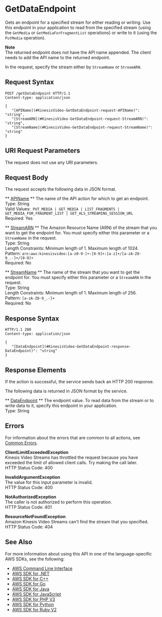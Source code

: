 # GetDataEndpoint<a name="API_GetDataEndpoint"></a>

Gets an endpoint for a specified stream for either reading or writing\. Use this endpoint in your application to read from the specified stream \(using the `GetMedia` or `GetMediaForFragmentList` operations\) or write to it \(using the `PutMedia` operation\)\. 

**Note**  
The returned endpoint does not have the API name appended\. The client needs to add the API name to the returned endpoint\.

In the request, specify the stream either by `StreamName` or `StreamARN`\.

## Request Syntax<a name="API_GetDataEndpoint_RequestSyntax"></a>

```
POST /getDataEndpoint HTTP/1.1
Content-type: application/json

{
   "[APIName](#KinesisVideo-GetDataEndpoint-request-APIName)": "string",
   "[StreamARN](#KinesisVideo-GetDataEndpoint-request-StreamARN)": "string",
   "[StreamName](#KinesisVideo-GetDataEndpoint-request-StreamName)": "string"
}
```

## URI Request Parameters<a name="API_GetDataEndpoint_RequestParameters"></a>

The request does not use any URI parameters\.

## Request Body<a name="API_GetDataEndpoint_RequestBody"></a>

The request accepts the following data in JSON format\.

 ** [APIName](#API_GetDataEndpoint_RequestSyntax) **   <a name="KinesisVideo-GetDataEndpoint-request-APIName"></a>
The name of the API action for which to get an endpoint\.  
Type: String  
Valid Values:` PUT_MEDIA | GET_MEDIA | LIST_FRAGMENTS | GET_MEDIA_FOR_FRAGMENT_LIST | GET_HLS_STREAMING_SESSION_URL`   
Required: Yes

 ** [StreamARN](#API_GetDataEndpoint_RequestSyntax) **   <a name="KinesisVideo-GetDataEndpoint-request-StreamARN"></a>
The Amazon Resource Name \(ARN\) of the stream that you want to get the endpoint for\. You must specify either this parameter or a `StreamName` in the request\.   
Type: String  
Length Constraints: Minimum length of 1\. Maximum length of 1024\.  
Pattern: `arn:aws:kinesisvideo:[a-z0-9-]+:[0-9]+:[a-z]+/[a-zA-Z0-9_.-]+/[0-9]+`   
Required: No

 ** [StreamName](#API_GetDataEndpoint_RequestSyntax) **   <a name="KinesisVideo-GetDataEndpoint-request-StreamName"></a>
The name of the stream that you want to get the endpoint for\. You must specify either this parameter or a `StreamARN` in the request\.  
Type: String  
Length Constraints: Minimum length of 1\. Maximum length of 256\.  
Pattern: `[a-zA-Z0-9_.-]+`   
Required: No

## Response Syntax<a name="API_GetDataEndpoint_ResponseSyntax"></a>

```
HTTP/1.1 200
Content-type: application/json

{
   "[DataEndpoint](#KinesisVideo-GetDataEndpoint-response-DataEndpoint)": "string"
}
```

## Response Elements<a name="API_GetDataEndpoint_ResponseElements"></a>

If the action is successful, the service sends back an HTTP 200 response\.

The following data is returned in JSON format by the service\.

 ** [DataEndpoint](#API_GetDataEndpoint_ResponseSyntax) **   <a name="KinesisVideo-GetDataEndpoint-response-DataEndpoint"></a>
The endpoint value\. To read data from the stream or to write data to it, specify this endpoint in your application\.  
Type: String

## Errors<a name="API_GetDataEndpoint_Errors"></a>

For information about the errors that are common to all actions, see [Common Errors](CommonErrors.md)\.

 **ClientLimitExceededException**   
Kinesis Video Streams has throttled the request because you have exceeded the limit of allowed client calls\. Try making the call later\.  
HTTP Status Code: 400

 **InvalidArgumentException**   
The value for this input parameter is invalid\.  
HTTP Status Code: 400

 **NotAuthorizedException**   
The caller is not authorized to perform this operation\.  
HTTP Status Code: 401

 **ResourceNotFoundException**   
Amazon Kinesis Video Streams can't find the stream that you specified\.  
HTTP Status Code: 404

## See Also<a name="API_GetDataEndpoint_SeeAlso"></a>

For more information about using this API in one of the language\-specific AWS SDKs, see the following:
+  [AWS Command Line Interface](https://docs.aws.amazon.com/goto/aws-cli/kinesisvideo-2017-09-30/GetDataEndpoint) 
+  [AWS SDK for \.NET](https://docs.aws.amazon.com/goto/DotNetSDKV3/kinesisvideo-2017-09-30/GetDataEndpoint) 
+  [AWS SDK for C\+\+](https://docs.aws.amazon.com/goto/SdkForCpp/kinesisvideo-2017-09-30/GetDataEndpoint) 
+  [AWS SDK for Go](https://docs.aws.amazon.com/goto/SdkForGoV1/kinesisvideo-2017-09-30/GetDataEndpoint) 
+  [AWS SDK for Java](https://docs.aws.amazon.com/goto/SdkForJava/kinesisvideo-2017-09-30/GetDataEndpoint) 
+  [AWS SDK for JavaScript](https://docs.aws.amazon.com/goto/AWSJavaScriptSDK/kinesisvideo-2017-09-30/GetDataEndpoint) 
+  [AWS SDK for PHP V3](https://docs.aws.amazon.com/goto/SdkForPHPV3/kinesisvideo-2017-09-30/GetDataEndpoint) 
+  [AWS SDK for Python](https://docs.aws.amazon.com/goto/boto3/kinesisvideo-2017-09-30/GetDataEndpoint) 
+  [AWS SDK for Ruby V2](https://docs.aws.amazon.com/goto/SdkForRubyV2/kinesisvideo-2017-09-30/GetDataEndpoint) 